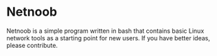 # Netnoob
Netnoob is a simple program written in bash that contains basic Linux network tools as a starting point for new users. If you have better ideas, please contribute.
